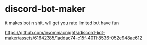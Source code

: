 # discord-bot-maker
it makes bot n shit, will get you rate limited but have fun


https://github.com/insomniacnights/discord-bot-maker/assets/61642385/1addac74-c15f-4011-8536-052e948ae612

